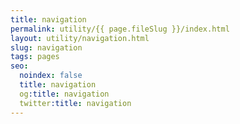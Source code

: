 ```yaml
---
title: navigation
permalink: utility/{{ page.fileSlug }}/index.html
layout: utility/navigation.html
slug: navigation
tags: pages
seo:
  noindex: false
  title: navigation
  og:title: navigation
  twitter:title: navigation
---
```



